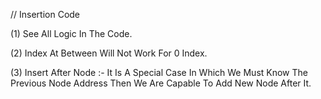 // Insertion Code

(1) See All Logic In The Code.

(2) Index At Between Will Not Work For 0 Index.

(3) Insert After Node :- It Is A Special Case In Which We Must Know The Previous Node Address Then We Are Capable To Add New Node After It. 
































